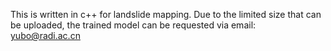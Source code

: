 This is written in c++ for landslide mapping. Due to the limited size that can be uploaded, the trained model can be requested via email: yubo@radi.ac.cn
